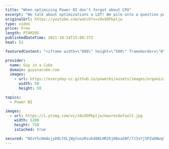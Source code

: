 ```yaml
---
title: "When optimizing Power BI don't forgot about CPU"
excerpt: "We talk about optimizations a LOT! We pile onto a question posed by Chris Webb - Should you optimize for CPU in Power BI? We think the answer is YES! Let's explain...  Chris Webb's Blog: https://blog.crossjoin.co.uk/2021/09/19/why-you-should-optimise-your-power-bi-premium-reports-and-refreshes-for-cpu-time-as-well-as-duration/"
originalUrl: https://youtube.com/watch?v=z8xXDPkpljw
type: video
price: Free
length: PT4M29S
publishedDateTime: 2021-10-14T15:00:37Z
heat: 51

featuredContent: "<iframe width=\"800\" height=\"500\" frameborder=\"0\" src=\"https://www.youtube.com/embed/z8xXDPkpljw\" allow=\"accelerometer; autoplay; encrypted-media; gyroscope; picture-in-picture\" allowfullscreen></iframe>"

provider:
  name: Guy in a Cube
  domain: guyinacube.com
  images:
    - url: https://everyday-cc.github.io/powerbi/assets/images/organizations/guyinacube.com-50x50.jpg
      width: 50
      height: 50

topics:
  - Power BI

images:
  - url: https://i.ytimg.com/vi/z8xXDPkpljw/maxresdefault.jpg
    width: 1280
    height: 720
    isCached: true

secured: "NIvY5cHmAxjyD8LtOLjWyCnozRzukd8BLHR2hjKBxaSNf/7J3sYjSPZaDBwq5Kijh8nBYnDTPo0yENM71ogBmfO4XOEuHZj0mS95u9ZZhcUuTsBi00ddhzhaSa5PtYNdLsDb8xW0ew2GE/1glwMoMOFJU2F+YoHcAfdiOcazyWaVmHdA984BE7v029cpp+FHpOEP8pIw2Tn/bhwu5Za8mIzUXNevUNwH0wF5UN/kG+vT8aS27APNsxFIMghFhuMLMDqbu0JmhWz0CW1oNqjSHNjYzKL1lssNcPCM1kPiUuvmw3T/qGaOfrYqVyXLbetgHpnaFL93Aw22FN292r3/Zg2FDWfYmiCRSF70btdxAbBmuIHVlHWnhsy31sF5zrI+I36N4Q/gEcpnafbwhNMT0WwohHhr3Hb5zIV5f6xbooo=;n+tVBeBht6EwV/JYehLunw=="
---
```


